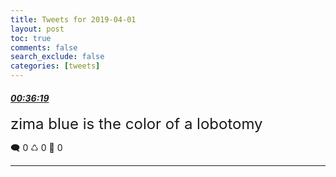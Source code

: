 ```yaml
---
title: Tweets for 2019-04-01
layout: post
toc: true
comments: false
search_exclude: false
categories: [tweets]
---
```



#### <a href = "https://twitter.com/deepfates/status/1112604585695150082">*00:36:19*</a>

<font size="5">zima blue is the color of a lobotomy</font>



🗨️ 0 ♺ 0 🤍  0   

---
    
            
